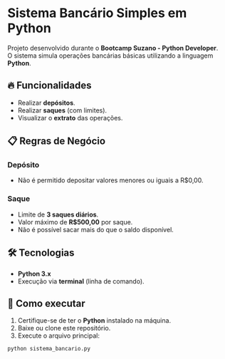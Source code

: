 # Sistema Bancário Simples em Python

Projeto desenvolvido durante o **Bootcamp Suzano - Python Developer**.  
O sistema simula operações bancárias básicas utilizando a linguagem **Python**.

## 🔥 Funcionalidades

- Realizar **depósitos**.
- Realizar **saques** (com limites).
- Visualizar o **extrato** das operações.

## 📋 Regras de Negócio

### Depósito

- Não é permitido depositar valores menores ou iguais a R$0,00.

### Saque

- Limite de **3 saques diários**.
- Valor máximo de **R$500,00** por saque.
- Não é possível sacar mais do que o saldo disponível.

## 🛠️ Tecnologias

- **Python 3.x**
- Execução via **terminal** (linha de comando).

## 🚀 Como executar

1. Certifique-se de ter o **Python** instalado na máquina.
2. Baixe ou clone este repositório.
3. Execute o arquivo principal:

```bash
python sistema_bancario.py
```

